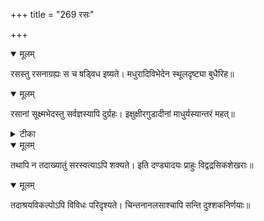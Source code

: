 +++
title = "269 रसः"

+++


<details open><summary>मूलम्</summary>

रसस्तु रसनाग्रह्यः स च षड्विध इष्यते। मधुरादिविभेदेन स्थूलदृष्ट्या बुधैरिह॥
</details>



<details open><summary>मूलम्</summary>

रसानां सूक्ष्मभेदस्तु सर्वज्ञस्यापि दुर्ग्रहः। इक्षुक्षीरगुडादीनां माधुर्यस्यान्तरं महत्॥
</details>



<details><summary>टीका</summary>

काव्यादर्शः.[ ]
</details>



<details open><summary>मूलम्</summary>

तथापि न तदाख्यातुं सरस्वत्याऽपि शक्यते। इति दण्ड्यादयः प्राहुः विद्वद्रसिकशेखराः॥
</details>



<details open><summary>मूलम्</summary>

तदाश्रयविकल्पोऽपि विविधः परिदृश्यते। चिन्तनानलसाश्चापि सन्ति दुश्शकनिर्णयाः॥
</details>

